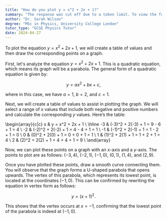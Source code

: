 ```yaml
---
title: "How do you plot y = x^2 + 2x + 1?"
summary: "The response was cut off due to a token limit. To view the full content, adjust the settings to increase the parameter and regenerate the response."
author: "Dr. Sarah Wilson"
degree: "MSc in Physics, University College London"
tutor_type: "GCSE Physics Tutor"
date: 2024-04-27
---
```


To plot the equation $y = x^2 + 2x + 1$, we will create a table of values and then draw the corresponding points on a graph.

First, let's analyze the equation $y = x^2 + 2x + 1$. This is a quadratic equation, which means its graph will be a parabola. The general form of a quadratic equation is given by:

$$
y = ax^2 + bx + c,
$$

where in this case, we have $a = 1$, $b = 2$, and $c = 1$.

Next, we will create a table of values to assist in plotting the graph. We will select a range of $x$ values that include both negative and positive numbers and calculate the corresponding $y$ values. Here’s the table:


\begin{array}{c|c}
x & y = x^2 + 2x + 1 \\
\hline
-3 & (-3)^2 + 2(-3) + 1 = 9 - 6 + 1 = 4 \\
-2 & (-2)^2 + 2(-2) + 1 = 4 - 4 + 1 = 1 \\
-1 & (-1)^2 + 2(-1) + 1 = 1 - 2 + 1 = 0 \\
0 & (0)^2 + 2(0) + 1 = 0 + 0 + 1 = 1 \\
1 & (1)^2 + 2(1) + 1 = 1 + 2 + 1 = 4 \\
2 & (2)^2 + 2(2) + 1 = 4 + 4 + 1 = 9 \\
\end{array}


Now, we can plot these points on a graph with an $x$-axis and a $y$-axis. The points to plot are as follows: $(-3, 4)$, $(-2, 1)$, $(-1, 0)$, $(0, 1)$, $(1, 4)$, and $(2, 9)$.

Once you have plotted these points, draw a smooth curve connecting them. You will observe that the graph forms a U-shaped parabola that opens upwards. The vertex of this parabola, which represents its lowest point, is located at the coordinates $(-1, 0)$. This can be confirmed by rewriting the equation in vertex form as follows:

$$
y = (x + 1)^2.
$$

This shows that the vertex occurs at $x = -1$, confirming that the lowest point of the parabola is indeed at $(-1, 0)$.
    